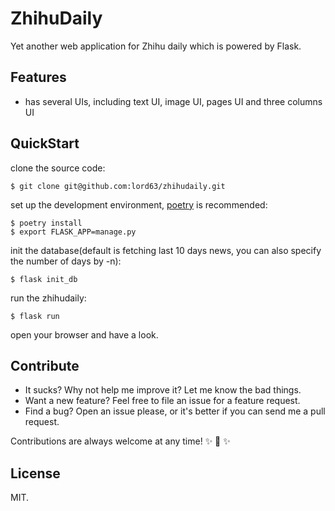 # ZhihuDaily

Yet another web application for Zhihu daily which is powered by Flask.

## Features

* has several UIs, including text UI, image UI, pages UI and three columns UI

## QuickStart

clone the source code:

    $ git clone git@github.com:lord63/zhihudaily.git

set up the development environment, [poetry](https://github.com/python-poetry/poetry) is recommended:

    $ poetry install
    $ export FLASK_APP=manage.py

init the database(default is fetching last 10 days news, you can also specify
the number of days by -n):

    $ flask init_db

run the zhihudaily:

    $ flask run

open your browser and have a look.

## Contribute

* It sucks? Why not help me improve it? Let me know the bad things.
* Want a new feature? Feel free to file an issue for a feature request.
* Find a bug? Open an issue please, or it's better if you can send me a pull request.

Contributions are always welcome at any time! :sparkles: :cake: :sparkles:

## License

MIT.
